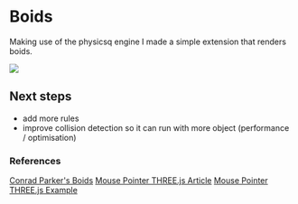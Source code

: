 # Boids

Making use of the physicsq engine I made a simple extension that renders boids.


![](../public/img/BoidsQ.gif)


## Next steps
- add more rules
- improve collision detection so it can run with more object (performance / optimisation)

### References
[Conrad Parker's Boids](http://www.kfish.org/boids/pseudocode.html)
[Mouse Pointer THREE.js Article](https://waelyasmina.net/articles/interactive-object-creation-in-threejs-with-mouse-clicks/#implementation)
[Mouse Pointer THREE.js Example](https://codepen.io/WaelYasmina/pen/mybbegx)